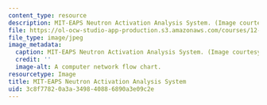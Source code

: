 ```yaml
---
content_type: resource
description: MIT-EAPS Neutron Activation Analysis System. (Image courtesy of OCW.)
file: https://ol-ocw-studio-app-production.s3.amazonaws.com/courses/12-091-trace-element-analysis-of-geological-biological-environmental-materials-by-neutron-activation-analysis-an-exposure-january-iap-2005/3c8f77820a3a349840886890a3e09c2e_12-091iap05.jpg
file_type: image/jpeg
image_metadata:
  caption: MIT-EAPS Neutron Activation Analysis System. (Image courtesy of OCW.)
  credit: ''
  image-alt: A computer network flow chart.
resourcetype: Image
title: MIT-EAPS Neutron Activation Analysis System
uid: 3c8f7782-0a3a-3498-4088-6890a3e09c2e
---
```

